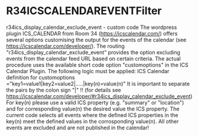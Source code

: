 # R34ICSCALENDAREVENTFilter
r34ics_display_calendar_exclude_event - custom code
The wordpress plugin ICS_CALENDAR from Room 34 (https://icscalendar.com/) offers several options 
customising the output for the events of the calendar (see https://icscalendar.com/developer/). 
The routing "r34ics_display_calendar_exclude_event" provides the option excluding events from the 
calendar feed URL based on certain criteria. 
The actual procedure uses the available short code option "customoptions" in the ICS Calendar Plugin.
The following logic must be applied:
ICS Calendar definition for customoptions ="key1=value1|key2=value2|.....|key(n)=value(n)"
It is important to separate the pairs by the colon sign "|" !! 
(for details see https://icscalendar.com/developer/#r34ics_display_calendar_exclude_event)
For key(n) please use a valid ICS property (e.g. "summary" or "location") and for corresponding value(n) the desired value
the ICS property. The current code selects all events where the defined ICS properties in the key(n) meet 
the defined values in the corrosponding value(n). 
All other events are excluded and are not published in the calendar!
